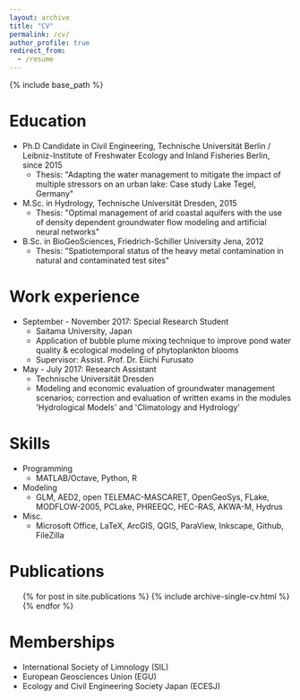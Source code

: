```yaml
---
layout: archive
title: "CV"
permalink: /cv/
author_profile: true
redirect_from:
  - /resume
---
```


{% include base_path %}

Education
======
* Ph.D Candidate in Civil Engineering, Technische Universität Berlin / Leibniz-Institute of Freshwater Ecology and Inland Fisheries Berlin, since 2015 
  * Thesis: "Adapting the water management to mitigate the impact of multiple stressors on an urban lake: Case study Lake Tegel, Germany"
* M.Sc. in Hydrology, Technische Universität Dresden, 2015
  * Thesis: "Optimal management of arid coastal aquifers with the use of density dependent groundwater flow modeling and artificial neural networks"
* B.Sc. in BioGeoSciences, Friedrich-Schiller University Jena, 2012
  * Thesis: "Spatiotemporal status of the heavy metal contamination in natural and contaminated test sites"



Work experience
======
* September - November 2017: Special Research Student
  * Saitama University, Japan
  * Application of bubble plume mixing technique to improve pond water quality & ecological modeling of phytoplankton blooms
  * Supervisor: Assist. Prof. Dr. Eiichi Furusato
* May - July 2017: Research Assistant
  * Technische Universität Dresden
  * Modeling and economic evaluation of groundwater management scenarios; correction and evaluation
of written exams in the modules 'Hydrological Models' and 'Climatology and Hydrology'

  
Skills
======
* Programming
  * MATLAB/Octave, Python, R
* Modeling
  * GLM, AED2, open TELEMAC-MASCARET, OpenGeoSys, FLake, MODFLOW-2005, PCLake, PHREEQC, HEC-RAS, AKWA-M, Hydrus
* Misc.
  * Microsoft Office, LaTeX, ArcGIS, QGIS, ParaView, Inkscape, Github, FileZilla

Publications
======
  <ul>{% for post in site.publications %}
    {% include archive-single-cv.html %}
  {% endfor %}</ul>


Memberships
======
* International Society of Limnology (SIL)
* European Geosciences Union (EGU)
* Ecology and Civil Engineering Society Japan (ECESJ)

